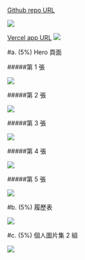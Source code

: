 [Github repo URL](https://github.com/weiiioii/1101-1A-web-408630126)

![](https://i.imgur.com/Ms44oHi.png)

[Vercel app URL](https://1101-1-a-web-408630126.vercel.app/)
![](https://i.imgur.com/6Qx94xC.png)

#a. (5%) Hero 頁面

#####第 1 張

![](https://i.imgur.com/jYfAtRm.png)

#####第 2 張

![](https://i.imgur.com/DwSV3ja.png)

#####第 3 張

![](https://i.imgur.com/P11wIgF.png)

#####第 4 張

![](https://i.imgur.com/PrbufcX.jpg)

#####第 5 張

![](https://i.imgur.com/dDYNZCt.jpg)

#b. (5%) 履歷表

![](https://i.imgur.com/A2PUlQo.png)

#c. (5%) 個人圖片集 2 組

![](https://i.imgur.com/F1JJvGb.jpg)
